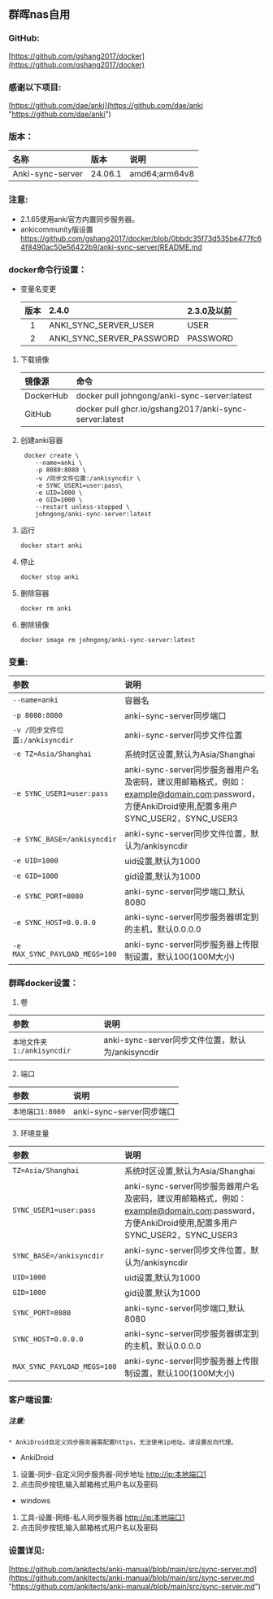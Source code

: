 ## 群晖nas自用

### GitHub:

[https://github.com/gshang2017/docker](https://github.com/gshang2017/docker)

### 感谢以下项目:

[https://github.com/dae/anki](https://github.com/dae/anki "https://github.com/dae/anki")    

### 版本：

|名称|版本|说明|
|:-|:-|:-|
|Anki-sync-server|24.06.1|amd64;arm64v8|

### 注意:

* 2.1.65使用anki官方内置同步服务器。
* ankicommunity版设置 https://github.com/gshang2017/docker/blob/0bbdc35f73d535be477fc64f8490ac50e56422b9/anki-sync-server/README.md

### docker命令行设置：

* 变量名变更

    |版本|2.4.0|2.3.0及以前|
    |:-:|:-|:-|
    |1|ANKI_SYNC_SERVER_USER|USER|
    |2|ANKI_SYNC_SERVER_PASSWORD|PASSWORD|

1. 下载镜像

    |镜像源|命令|
    |:-|:-|
    |DockerHub|docker pull johngong/anki-sync-server:latest|
    |GitHub|docker pull ghcr.io/gshang2017/anki-sync-server:latest|

2. 创建anki容器

        docker create \
           --name=anki \
           -p 8080:8080 \
           -v /同步文件位置:/ankisyncdir \
           -e SYNC_USER1=user:pass\
           -e UID=1000 \
           -e GID=1000 \
           --restart unless-stopped \
           johngong/anki-sync-server:latest

3. 运行

       docker start anki

4. 停止

       docker stop anki

5. 删除容器

       docker rm anki

6. 删除镜像

       docker image rm johngong/anki-sync-server:latest

### 变量:

|参数|说明|
|:-|:-|
| `--name=anki` |容器名|
| `-p 8080:8080` |anki-sync-server同步端口|
| `-v /同步文件位置:/ankisyncdir` |anki-sync-server同步文件位置|
| `-e TZ=Asia/Shanghai` |系统时区设置,默认为Asia/Shanghai|
| `-e SYNC_USER1=user:pass` |anki-sync-server同步服务器用户名及密码，建议用邮箱格式，例如：example@domain.com:password，方便AnkiDroid使用,配置多用户SYNC_USER2，SYNC_USER3|
| `-e SYNC_BASE=/ankisyncdir` |anki-sync-server同步文件位置，默认为/ankisyncdir|
| `-e UID=1000` |uid设置,默认为1000|
| `-e GID=1000` |gid设置,默认为1000|
| `-e SYNC_PORT=8080` |anki-sync-server同步端口,默认8080|
| `-e SYNC_HOST=0.0.0.0` |anki-sync-server同步服务器绑定到的主机，默认0.0.0.0|
| `-e MAX_SYNC_PAYLOAD_MEGS=100` |anki-sync-server同步服务器上传限制设置，默认100(100M大小)|

### 群晖docker设置：

1. 卷

|参数|说明|
|:-|:-|
| `本地文件夹1:/ankisyncdir` |anki-sync-server同步文件位置，默认为/ankisyncdir|

2. 端口

|参数|说明|
|:-|:-|
| `本地端口1:8080` |anki-sync-server同步端口|

3. 环境变量

|参数|说明|
|:-|:-|
| `TZ=Asia/Shanghai` |系统时区设置,默认为Asia/Shanghai|
| `SYNC_USER1=user:pass` |anki-sync-server同步服务器用户名及密码，建议用邮箱格式，例如：example@domain.com:password，方便AnkiDroid使用,配置多用户SYNC_USER2，SYNC_USER3|
| `SYNC_BASE=/ankisyncdir` |anki-sync-server同步文件位置，默认为/ankisyncdir|
| `UID=1000` |uid设置,默认为1000|
| `GID=1000` |gid设置,默认为1000|
| `SYNC_PORT=8080` |anki-sync-server同步端口,默认8080|
| `SYNC_HOST=0.0.0.0` |anki-sync-server同步服务器绑定到的主机，默认0.0.0.0|
| `MAX_SYNC_PAYLOAD_MEGS=100` |anki-sync-server同步服务器上传限制设置，默认100(100M大小)|

### 客户端设置:

##### 注意:

    * AnkiDroid自定义同步服务器需配置https，无法使用ip地址。请设置反向代理。

* AnkiDroid

1. 设置-同步-自定义同步服务器-同步地址 [http://ip:本地端口1](http://ip:本地端口1 "http://ip:本地端口1")
2. 点击同步按钮,输入邮箱格式用户名以及密码

* windows

1. 工具-设置-网络-私人同步服务器 [http://ip:本地端口1](http://ip:本地端口1 "http://ip:本地端口1")
2. 点击同步按钮,输入邮箱格式用户名以及密码

### 设置详见:

[https://github.com/ankitects/anki-manual/blob/main/src/sync-server.md](https://github.com/ankitects/anki-manual/blob/main/src/sync-server.md "https://github.com/ankitects/anki-manual/blob/main/src/sync-server.md")
